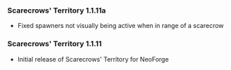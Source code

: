### Scarecrows' Territory 1.1.11a
- Fixed spawners not visually being active when in range of a scarecrow

### Scarecrows' Territory 1.1.11
- Initial release of Scarecrows' Territory for NeoForge
